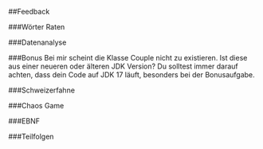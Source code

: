 ##Feedback

###Wörter Raten

###Datenanalyse

###Bonus
Bei mir scheint die Klasse Couple nicht zu existieren. Ist diese aus einer neueren oder älteren JDK Version? Du solltest immer darauf achten, dass dein Code auf JDK 17 läuft, besonders bei der Bonusaufgabe.

###Schweizerfahne

###Chaos Game

###EBNF

###Teilfolgen
